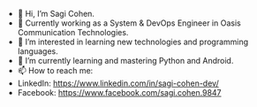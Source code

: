 - 👋 Hi, I’m Sagi Cohen.
- 👋 Currently working as a System & DevOps Engineer in Oasis Communication Technologies.
- 👀 I’m interested in learning new technologies and programming languages.
- 🌱 I’m currently learning and mastering Python and Android.
- 📫 How to reach me:
- LinkedIn: https://www.linkedin.com/in/sagi-cohen-dev/
- Facebook: https://www.facebook.com/sagi.cohen.9847
<!---
SagiiCohen/SagiiCohen is a ✨ special ✨ repository because its `README.md` (this file) appears on your GitHub profile.
You can click the Preview link to take a look at your changes.
--->
